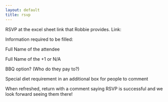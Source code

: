 ```yaml
---
layout: default
title: rsvp
---
```


RSVP at the excel sheet link that Robbie provides. Link:   

Information required to be filled:

Full Name of the attendee

Full Name of the +1 or N/A

BBQ option? (Who do they pay to?)

Special diet requirement in an additional box for people to comment

When refreshed, return with a comment saying RSVP is successful and we look forward seeing them there!



